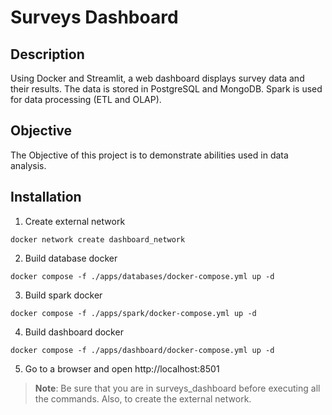 # Surveys Dashboard

## Description
Using Docker and Streamlit, a web dashboard displays survey data and their results. The data is stored in PostgreSQL and MongoDB. Spark is used for data processing (ETL and OLAP).

## Objective
The Objective of this project is to demonstrate abilities used in data analysis.

## Installation
1. Create external network
```console
docker network create dashboard_network
```

2. Build database docker
```console
docker compose -f ./apps/databases/docker-compose.yml up -d
```

3. Build spark docker
```console
docker compose -f ./apps/spark/docker-compose.yml up -d
```

4. Build dashboard docker
```console
docker compose -f ./apps/dashboard/docker-compose.yml up -d
```

5. Go to a browser and open http://localhost:8501

> **Note**: Be sure that you are in surveys_dashboard before executing all the commands. Also, to create the external network.
